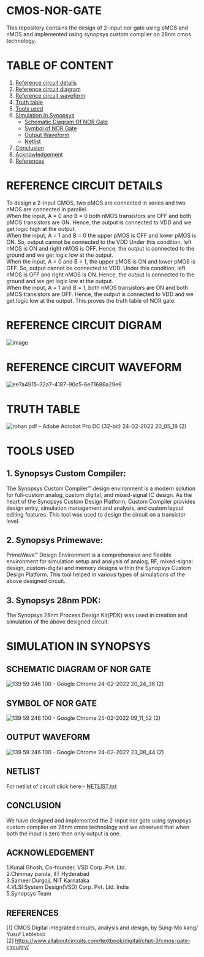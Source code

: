 # CMOS-NOR-GATE
This repository contains the design of 2-input nor gate using pMOS and nMOS and implemented using synopsys custom complier on 28nm cmos technology.
# TABLE OF CONTENT

1. [Reference circuit details](https://github.com/rohanaditya411/CMOS-NOR-GATE/blob/main/README.md#reference-circuit-details)</br>
2. [Reference circuit diagram](https://github.com/rohanaditya411/CMOS-NOR-GATE/blob/main/README.md#reference-circuit-digram)</br>
3. [Reference circuit waveform](https://github.com/rohanaditya411/CMOS-NOR-GATE/blob/main/README.md#reference-circuit-waveform)</br>
4. [Truth table](https://github.com/rohanaditya411/CMOS-NOR-GATE/blob/main/README.md#truth-table)</br>
5. [Tools used](https://github.com/rohanaditya411/CMOS-NOR-GATE/blob/main/README.md#tools-used)</br>
6. [Simulation In Synopsys](https://github.com/rohanaditya411/CMOS-NOR-GATE/blob/main/README.md#simulation-in-synopsys)</br>
   -  [Schematic Diagram Of NOR Gate](https://github.com/rohanaditya411/CMOS-NOR-GATE/blob/main/README.md#schematic-diagram-of-nor-gate)</br>
   - [Symbol of NOR Gate](https://github.com/rohanaditya411/CMOS-NOR-GATE/blob/main/README.md#symbol-of-nor-gate)</br>
   - [Output Waveform](https://github.com/rohanaditya411/CMOS-NOR-GATE/blob/main/README.md#output-waveform)</br>
   - [Netlist](https://github.com/rohanaditya411/CMOS-NOR-GATE/blob/main/README.md#netlist)</br>
7. [Conclusion](https://github.com/rohanaditya411/CMOS-NOR-GATE/blob/main/README.md#conclusion)</br>
8. [Acknowledgement](https://github.com/rohanaditya411/CMOS-NOR-GATE/blob/main/README.md#acknowledgement)</br>
9. [References](https://github.com/rohanaditya411/CMOS-NOR-GATE/blob/main/README.md#references)</br>
# REFERENCE CIRCUIT DETAILS

To design a 2-input CMOS, two pMOS are connected in series and two
nMOS are connected in parallel.</br>
When the input, A = 0 and B = 0 both nMOS transistors are OFF and
both pMOS transistors are ON. Hence, the output is
connected to VDD and we get logic high at the output.</br>
 When the input, A = 1 and B = 0 the upper pMOS is OFF and lower
pMOS is ON. So, output cannot be connected to the VDD
Under this condition, left nMOS is ON and right nMOS is
OFF. Hence, the output is connected to the ground and we
get logic low at the output.</br>
When the input, A = 0 and B = 1, the upper pMOS is ON and lower
pMOS is OFF. So, output cannot be connected to VDD. Under
this condition, left nMOS is OFF and right nMOS is ON.
Hence, the output is connected to the ground and we get
logic low at the output.</br>
When the input, A = 1 and B = 1, both nMOS transistors are ON and
both pMOS transistors are OFF. Hence, the output is
connected to VDD and we get logic low at the output. This
proves the truth table of NOR gate.</br> 

# REFERENCE CIRCUIT DIGRAM

![image](https://user-images.githubusercontent.com/100359672/155544322-f8d1c05b-d9ce-4145-8b5f-02988efcc8a7.png)


# REFERENCE CIRCUIT WAVEFORM
![ee7a4915-32a7-4187-90c5-6e71686a29e6](https://user-images.githubusercontent.com/100359672/155647645-84865a5a-7788-40b9-a1c8-487119d7a5ec.jpg)

# TRUTH TABLE

![rohan pdf - Adobe Acrobat Pro DC (32-bit) 24-02-2022 20_05_18 (2)](https://user-images.githubusercontent.com/100359672/155544981-ee5535a9-67af-4a46-a8d5-287a546da467.png)

# TOOLS USED
## 1. Synopsys Custom Compiler:  
The Synopsys Custom Compiler™ design environment is a modern solution for full-custom analog, custom digital, and mixed-signal IC design. As the heart of the Synopsys Custom Design Platform, Custom Compiler provides design entry, simulation management and analysis, and custom layout editing features. This tool was used to design the circuit on a transistor level.</br>
## 2. Synopsys Primewave: 
PrimeWave™ Design Environment is a comprehensive and flexible environment for simulation setup and analysis of analog, RF, mixed-signal design, custom-digital and memory designs within the Synopsys Custom Design Platform. This tool helped in various types of simulations of the above designed circuit.</br>
## 3. Synopsys 28nm PDK:  
The Synopsys 28nm Process Design Kit(PDK) was used in creation and simulation of the above designed circuit.</br>

# SIMULATION IN SYNOPSYS

## SCHEMATIC DIAGRAM OF NOR GATE

![139 59 246 100 - Google Chrome 24-02-2022 20_24_36 (2)](https://user-images.githubusercontent.com/100359672/155564256-b61fe868-4250-4d21-89ca-4414d22f1472.png)

## SYMBOL OF NOR GATE
![139 59 246 100 - Google Chrome 25-02-2022 09_11_52 (2)](https://user-images.githubusercontent.com/100359672/155649522-63d1646c-3545-466d-a11d-5222c116f256.png)

## OUTPUT WAVEFORM
![139 59 246 100 - Google Chrome 24-02-2022 23_08_44 (2)](https://user-images.githubusercontent.com/100359672/155649757-5d131e44-5566-404e-9a41-a2b3e4b188ef.png)

## NETLIST
For netlist of circuit click here:- [NETLIST.txt](https://github.com/rohanaditya411/CMOS-NOR-GATE/files/8138804/NETLIST.txt)


## CONCLUSION
We have designed and implemented the 2-input nor gate using synopsys custom complier on 28nm cmos technology and we observed that when both the input is zero then only output is one.
## ACKNOWLEDGEMENT
1.Kunal Ghosh, Co-founder, VSD Corp. Pvt. Ltd. </br>
2.Chinmay panda, IIT Hyderabad </br>
3.Sameer Durgoji, NIT Karnataka </br>
4.VLSI System Design(VSD) Corp. Pvt. Ltd. India  </br>
5.Synopsys Team </br>
## REFERENCES
[1] CMOS Digital integrated circuits, analysis and design, by
Sung-Mo kang/ Yusuf Leblebici</br>
[2] https://www.allaboutcircuits.com/textbook/digital/chpt-3/cmos-gate-circuitry/





